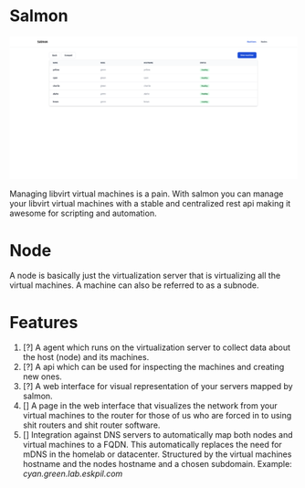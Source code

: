# Salmon

![Picture of the salmon web interfaces](./assets/screenshot.png)

Managing libvirt virtual machines is a pain. With salmon you can manage
your libvirt virtual machines with a stable and centralized rest api
making it awesome for scripting and automation.

# Node

A node is basically just the virtualization server that is virtualizing
all the virtual machines. A machine can also be referred to as a
subnode.

# Features

1. [?] A agent which runs on the virtualization server to collect
   data about the host (node) and its machines.
2. [?] A api which can be used for inspecting the machines and
   creating new ones. 
3. [?] A web interface for visual representation of your servers mapped
   by salmon.
4. [] A page in the web interface that visualizes the network from your
   virtual machines to the router for those of us who are forced in to
   using shit routers and shit router software.
5. [] Integration against DNS servers to automatically map both nodes
   and virtual machines to a FQDN. This automatically replaces the need
   for mDNS in the homelab or datacenter. Structured by the virtual
   machines hostname and the nodes hostname and a chosen subdomain.
   Example: *cyan.green.lab.eskpil.com*

